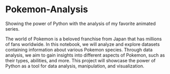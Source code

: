 # Pokemon-Analysis
Showing the power of Python with the analysis of my favorite animated series.

The world of Pokemon is a beloved franchise from Japan that has millions of fans worldwide. In this notebook, we will analyze and explore datasets containing information about various Pokemon species. Through data analysis, we aim to gain insights into different aspects of Pokemon, such as their types, abilities, and more. This project will showcase the power of Python as a tool for data analysis, manipulation, and visualization.
